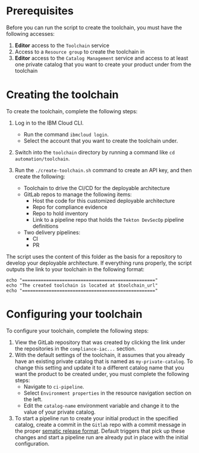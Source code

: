# Prerequisites

Before you can run the script to create the toolchain, you must have the following accesses:

1. **Editor** access to the `Toolchain` service
2. Access to a `Resource group` to create the toolchain in
3. **Editor** access to the `Catalog Management` service and access to at least one private catalog that you want to create your product under from the toolchain

# Creating the toolchain

To create the toolchain, complete the following steps:

1. Log in to the IBM Cloud CLI.
    * Run the command `ibmcloud login`.
    * Select the account that you want to create the toolchain under.
2. Switch into the `toolchain` directory by running a command like `cd automation/toolchain`.
3. Run the `./create-toolchain.sh` command to create an API key, and then create the following:  

    * Toolchain to drive the CI/CD for the deployable architecture
    * GitLab repos to manage the following items:
        * Host the code for this customized deployable architecture
        * Repo for compliance evidence
        * Repo to hold inventory
        * Link to a pipeline repo that holds the `Tekton DevSecOp` pipeline definitions
    * Two delivery pipelines:
        * CI
        * PR

The script uses the content of this folder as the basis for a repository to develop your deployable architecture. If everything runs properly, the script outputs the link to your toolchain in the following format:

```
echo "=================================================="
echo "The created toolchain is located at $toolchain_url"
echo "=================================================="
```

# Configuring your toolchain

To configure your toolchain, complete the following steps:

1. View the GitLab repository that was created by clicking the link under the repositories in the `compliance-iac...` section. 
2. With the default settings of the toolchain, it assumes that you already have an existing private catalog that is named as `my-private-catalog`. To change this setting and update it to a different catalog name that you want the product to be created under, you must complete the following steps: 
    * Navigate to `ci-pipeline`.
    * Select `Environment properties` in the resource navigation section on the left. 
    * Edit the `catalog-name` environment variable and change it to the value of your private catalog.
3. To start a pipeline run to create your initial product in the specified catalog, create a commit in the `Gitlab` repo with a commit message in the proper [sematic release format](https://semantic-release.gitbook.io/semantic-release/#how-does-it-work). Default triggers that pick up these changes and start a pipeline run are already put in place with the initial configuration.
